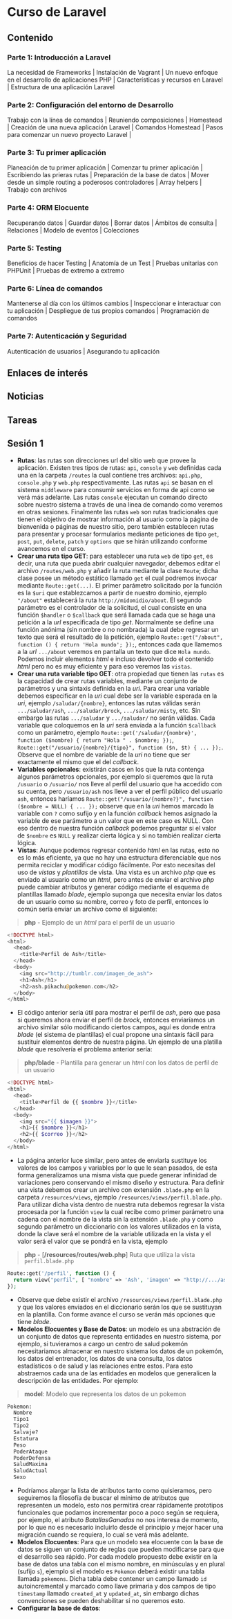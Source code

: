 # Curso de Laravel

## Contenido

### Parte 1: Introducción a Laravel

La necesidad de Frameworks | Instalación de Vagrant | Un nuevo enfoque en el desarrollo de aplicaciones PHP | Características y recursos en Laravel | Estructura de una aplicación Laravel

### Parte 2: Configuración del entorno de Desarrollo

Trabajo con la línea de comandos | Reuniendo composiciones | Homestead | Creación de una nueva aplicación Laravel | Comandos Homestead | Pasos para comenzar un nuevo proyecto Laravel |

### Parte 3: Tu primer aplicación

Planeación de tu primer aplicación | Comenzar tu primer aplicación | Escribiendo las prieras rutas | Preparación de la base de datos | Mover desde un simple routing a poderosos controladores | Array helpers | Trabajo con archivos

### Parte 4: ORM Elocuente

Recuperando datos | Guardar datos | Borrar datos | Ámbitos de consulta | Relaciones | Modelo de eventos | Colecciones

### Parte 5: Testing

Beneficios de hacer Testing | Anatomía de un Test | Pruebas unitarias con PHPUnit | Pruebas de extremo a extremo

### Parte 6: Línea de comandos

Mantenerse al día con los últimos cambios | Inspeccionar e interactuar con tu aplicación | Despliegue de tus propios comandos | Programación de comandos

### Parte 7: Autenticación y Seguridad

Autenticación de usuarios | Asegurando tu aplicación

## Enlaces de interés

## Noticias

## Tareas



## Sesión 1

* __Rutas__: las rutas son direcciones url del sitio web que provee la aplicación. Existen tres tipos de rutas: `api`, `console` y `web` definidas cada una en la carpeta `/routes` la cual contiene tres archivos: `api.php`, `console.php` y `web.php` respectivamente. Las rutas `api` se basan en el sistema `middleware` para consumir servicios en forma de api como se verá más adelante. Las rutas `console` ejecutan un comando directo sobre nuestro sistema a través de una linea de comando como veremos en otras sesiones. Finalmente las rutas `web` son rutas tradicionales que tienen el objetivo de mostrar información al usuario como la página de bienvenida o páginas de nuestro sitio, pero también establecen rutas para presentar y procesar formularios mediante peticiones de tipo `get`, `post`, `put`, `delete`, `patch` y `options` que se hirán utilizando conforme avancemos en el curso.
* __Crear una ruta tipo GET__: para establecer una ruta `web` de tipo `get`, es decir, una ruta que pueda abrir cualquier navegador, debemos editar el archivo `/routes/web.php` y añadir la ruta mediante la clase `Route`; dicha clase posee un método estático llamado `get` el cual podremos invocar mediante `Route::get(...)`. El primer parámetro solicitado por la función es la `$uri` que establezcamos a partir de nuestro dominio, ejemplo `"/about"` establecerá la ruta `http://midomidio/about`. El segundo parámetro es el controlador de la solicitud, el cual consiste en una función `$handler` o `$callback` que será llamada cada que se haga una petición a la _url_ especificada de tipo _get_. Normalmente se define una función anónima (sin nombre o no nombrada) la cual debe regresar un texto que será el resultado de la petición, ejemplo `Route::get("/about", function () { return 'Hola mundo'; });`, entonces cada que llamemos a la _url_ `.../about` veremos en pantalla un texto que dice `Hola mundo`. Podemos incluir elementos _html_ e incluso devolver todo el contenido _html_ pero no es muy eficiente y para eso veremos las `vistas`.
* __Crear una ruta variable tipo GET__: otra propiedad que tienen las `rutas` es la capacidad de crear rutas variables, mediante un conjunto de parámetros y una sintaxis definida en la _uri_. Para crear una variable debemos especificar en la _uri_ cual debe ser la variable esperada en la _uri_, ejemplo `/saludar/{nombre}`, entonces las rutas válidas serán `.../saludar/ash`, `.../saludar/brock`, `.../saludar/misty`, etc. Sin embargo las rutas `.../saludar` y `.../saludar/` no serán válidas. Cada variable que coloquemos en la _uri_ será enviada a la función `$callback` como un parámetro, ejemplo `Route::get('/saludar/{nombre}', function ($nombre) { return "Hola " . $nombre; });`, `Route::get("/usuario/{nombre}/{tipo}", function ($n, $t) { ... });`. Observe que el nombre de variable de la _uri_ no tiene que ser exactamente el mismo que el del _callback_.
* __Variables opcionales__: existirán casos en los que la ruta contenga algunos parámetros opcionales, por ejemplo si queremos que la ruta `/usuario` o `/usuario/` nos lleve al perfil del usuario que ha accedido con su cuenta, pero `/usuario/ash` nos lleve a ver el perfil público del usuario `ash`, entonces haríamos `Route::get("/usuario/{nombre?}", function ($nombre = NULL) { ... });` observe que en la _uri_ hemos marcado la variable con `?` como sufijo y en la función _callback_ hemos asignado la variable de ese parámetro a un valor que en este caso es NULL. Con eso dentro de nuestra función _callback_ podemos preguntar si el valor de `$nombre` es `NULL` y realizar cierta lógica y si no también realizar cierta lógica.
* __Vistas__: Aunque podemos regresar contenido _html_ en las rutas, esto no es lo más eficiente, ya que no hay una estructura diferenciable que nos permita reciclar y modificar código fácilmente. Por esto necesitas del uso de _vistas_ y _plantillas_ de vista. Una vista es un archivo _php_ que es enviado al usuario como un _html_, pero antes de enviar el archivo _php_ puede cambiar atributos y generar código mediante el esquema de plantillas llamado _blade_, ejemplo suponga que necesita enviar los datos de un usuario como su nombre, correo y foto de perfil, entonces lo común sería enviar un archivo como el siguiente:

> __php__ - Ejemplo de un _html_ para el perfil de un usuario

~~~php
<!DOCTYPE html>
<html>
  <head>
    <title>Perfil de Ash</title>
  </head>
  <body>
    <img src="http://tumblr.com/imagen_de_ash">
    <h1>Ash</h1>
    <h2>ash.pikachu@pokemon.com</h2>
  </body>
</html>
~~~

* El código anterior sería útil para mostrar el perfil de _ash_, pero que pasa si queremos ahora enviar el perfil de _brock_, entonces enviaríamos un archivo similar sólo modificando ciertos campos, aquí es donde entra _blade_ (el sistema de plantillas) el cual propone una sintaxis fácil para sustituir elementos dentro de nuestra página. Un ejemplo de una platilla _blade_ que resolvería el problema anterior sería:

> __php/blade__ - Plantilla para generar un _html_ con los datos de perfil de un usuario

~~~php
<!DOCTYPE html>
<html>
  <head>
    <title>Perfil de {{ $nombre }}</title>
  </head>
  <body>
    <img src="{{ $imagen }}">
    <h1>{{ $nombre }}</h1>
    <h2>{{ $correo }}</h2>
  </body>
</html>
~~~

* La página anterior luce similar, pero antes de enviarla sustituye los valores de los campos y variables por lo que le sean pasados, de esta forma generalizamos una misma vista que puede generar infinidad de variaciones pero conservando el mismo diseño y estructura. Para definir una vista debemos crear un archivo con extensión `.blade.php` en la carpeta `/resources/views`, ejemplo `/resources/views/perfil.blade.php`. Para utilizar dicha vista dentro de nuestra ruta debemos regresar la vista procesada por la función `view` la cual recibe como primer parámetro una cadena con el nombre de la vista sin la extensión `.blade.php` y como segundo parámetro un diccionario con los valores utilizados en la vista, donde la clave será el nombre de la variable utilizada en la vista y el valor será el valor que se pondrá en la vista, ejemplo

> __php__ - [__/resources/routes/web.php__] Ruta que utiliza la vista `perfil.blade.php`

~~~php
Route::get('/perfil', function () {
  return view("perfil", [ "nombre" => 'Ash', 'imagen' => "http://.../ash.png", "correo" => "ash.pikachu@pokemon.com" ]);
});
~~~

* Observe que debe existir el archivo `/resources/views/perfil.blade.php` y que los valores enviados en el diccionario serán los que se sustituyan en la plantilla. Con forme avance el curso se verán más opciones que tiene _blade_.
* __Modelos Elocuentes y Base de Datos__: un modelo es una abstración de un conjunto de datos que representa entidades en nuestro sistema, por ejemplo, si tuvieramos a cargo un centro de salud pokemón necesitariamos almacenar en nuestro sistema los datos de un pokemón, los datos del entrenador, los datos de una consulta, los datos estadísticos o de salud y las relaciones entre estos. Para esto abstraemos cada una de las entidades en modelos que generalicen la descripción de las entidades. Por ejemplo:

> __model__: Modelo que representa los datos de un pokemon

~~~txt
Pokemon:
  Nombre
  Tipo1
  Tipo2
  Salvaje?
  Estatura
  Peso
  PoderAtaque
  PoderDefensa
  SaludMaxima
  SaludActual
  Sexo
~~~

* Podríamos alargar la lista de atributos tanto como quisieramos, pero seguiremos la filosofía de buscar el mínimo de atributos que representen un modelo, esto nos permitirá crear rápidamente prototipos funcionales que podamos incrementar poco a poco según se requiera, por ejemplo, el atributo _BatallasGanadas_ no nos interesa de momento, por lo que no es necesario incluirlo desde el principio y mejor hacer una migración cuando se requiera, lo cual se verá más adelante.
* __Modelos Elocuentes__: Para que un modelo sea elocuente con la base de datos se siguen un conjunto de reglas que pueden modificarse para que el desarrollo sea rápido. Por cada modelo propuesto debe existir en la base de datos una tabla con el mismo nombre, en minúsculas y en plural (sufijo `s`), ejemplo si el modelo es `Pokemon` deberá existir una tabla llamada `pokemons`. Dicha tabla debe contener un campo llamado `id` autoincremental y marcado como llave primaria y dos campos de tipo `timestamp` llamado `created_at` y `updated_at`, sin embargo dichas convenciones se pueden deshabilitar si no queremos esto.
* __Configurar la base de datos__:
